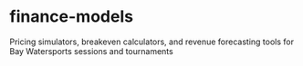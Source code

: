 # finance-models
Pricing simulators, breakeven calculators, and revenue forecasting tools for Bay Watersports sessions and tournaments
